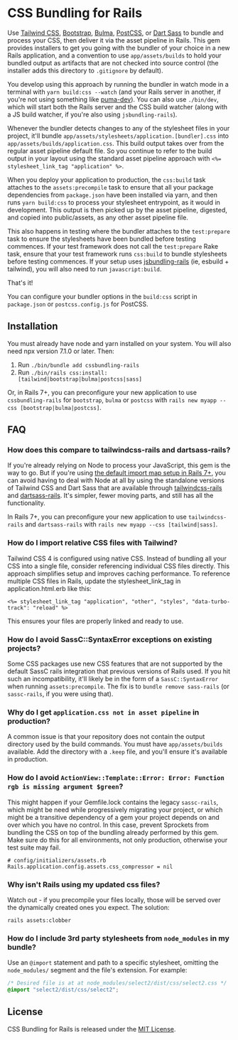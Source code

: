 # CSS Bundling for Rails

Use [Tailwind CSS](https://tailwindcss.com), [Bootstrap](https://getbootstrap.com/), [Bulma](https://bulma.io/), [PostCSS](https://postcss.org), or [Dart Sass](https://sass-lang.com/) to bundle and process your CSS, then deliver it via the asset pipeline in Rails. This gem provides installers to get you going with the bundler of your choice in a new Rails application, and a convention to use `app/assets/builds` to hold your bundled output as artifacts that are not checked into source control (the installer adds this directory to `.gitignore` by default).

You develop using this approach by running the bundler in watch mode in a terminal with `yarn build:css --watch` (and your Rails server in another, if you're not using something like [puma-dev](https://github.com/puma/puma-dev)). You can also use `./bin/dev`, which will start both the Rails server and the CSS build watcher (along with a JS build watcher, if you're also using `jsbundling-rails`).

Whenever the bundler detects changes to any of the stylesheet files in your project, it'll bundle `app/assets/stylesheets/application.[bundler].css` into `app/assets/builds/application.css`. This build output takes over from the regular asset pipeline default file. So you continue to refer to the build output in your layout using the standard asset pipeline approach with `<%= stylesheet_link_tag "application" %>`.

When you deploy your application to production, the `css:build` task attaches to the `assets:precompile` task to ensure that all your package dependencies from `package.json` have been installed via yarn, and then runs `yarn build:css` to process your stylesheet entrypoint, as it would in development. This output is then picked up by the asset pipeline, digested, and copied into public/assets, as any other asset pipeline file.

This also happens in testing where the bundler attaches to the `test:prepare` task to ensure the stylesheets have been bundled before testing commences. If your test framework does not call the `test:prepare` Rake task, ensure that your test framework runs `css:build` to bundle stylesheets before testing commences. If your setup uses [jsbundling-rails](https://github.com/rails/jsbundling-rails) (ie, esbuild + tailwind), you will also need to run `javascript:build`.

That's it!

You can configure your bundler options in the `build:css` script in `package.json` or `postcss.config.js` for PostCSS.

## Installation

You must already have node and yarn installed on your system. You will also need npx version 7.1.0 or later. Then:

1. Run `./bin/bundle add cssbundling-rails`
2. Run `./bin/rails css:install:[tailwind|bootstrap|bulma|postcss|sass]`

Or, in Rails 7+, you can preconfigure your new application to use `cssbundling-rails` for `bootstrap`, `bulma` or `postcss` with `rails new myapp --css [bootstrap|bulma|postcss]`.

## FAQ

### How does this compare to tailwindcss-rails and dartsass-rails?

If you're already relying on Node to process your JavaScript, this gem is the way to go. But if you're using [the default import map setup in Rails 7+](https://github.com/rails/importmap-rails/), you can avoid having to deal with Node at all by using the standalone versions of Tailwind CSS and Dart Sass that are available through [tailwindcss-rails](https://github.com/rails/tailwindcss-rails/) and [dartsass-rails](https://github.com/rails/dartsass-rails/). It's simpler, fewer moving parts, and still has all the functionality.

In Rails 7+, you can preconfigure your new application to use `tailwindcss-rails` and `dartsass-rails` with `rails new myapp --css [tailwind|sass]`.

### How do I import relative CSS files with Tailwind?

Tailwind CSS 4 is configured using native CSS. Instead of bundling all your CSS into a single file, consider referencing individual CSS files directly. This approach simplifies setup and improves caching performance. To reference multiple CSS files in Rails, update the stylesheet_link_tag in application.html.erb like this:

```erb
<%= stylesheet_link_tag "application", "other", "styles", "data-turbo-track": "reload" %>
```

This ensures your files are properly linked and ready to use.

### How do I avoid SassC::SyntaxError exceptions on existing projects?

Some CSS packages use new CSS features that are not supported by the default SassC rails integration that previous versions of Rails used. If you hit such an incompatibility, it'll likely be in the form of a `SassC::SyntaxError` when running `assets:precompile`. The fix is to `bundle remove sass-rails` (or `sassc-rails`, if you were using that).

### Why do I get `application.css not in asset pipeline` in production?

A common issue is that your repository does not contain the output directory used by the build commands. You must have `app/assets/builds` available. Add the directory with a `.keep` file, and you'll ensure it's available in production.

### How do I avoid `ActionView::Template::Error: Error: Function rgb is missing argument $green`?

This might happen if your Gemfile.lock contains the legacy `sassc-rails`, which might be need while progressively migrating your project, or which might be a transitive dependency of a gem your project depends on and over which you have no control. In this case, prevent Sprockets from bundling the CSS on top of the bundling already performed by this gem. Make sure do this for all environments, not only production, otherwise your test suite may fail.

```
# config/initializers/assets.rb
Rails.application.config.assets.css_compressor = nil
```

### Why isn't Rails using my updated css files?

Watch out - if you precompile your files locally, those will be served over the dynamically created ones you expect. The solution:

```shell
rails assets:clobber
```

### How do I include 3rd party stylesheets from `node_modules` in my bundle?

Use an `@import` statement and path to a specific stylesheet, omitting the `node_modules/` segment and the file's extension. For example:

```scss
/* Desired file is at at node_modules/select2/dist/css/select2.css */
@import "select2/dist/css/select2";
```

## License

CSS Bundling for Rails is released under the [MIT License](https://opensource.org/licenses/MIT).
